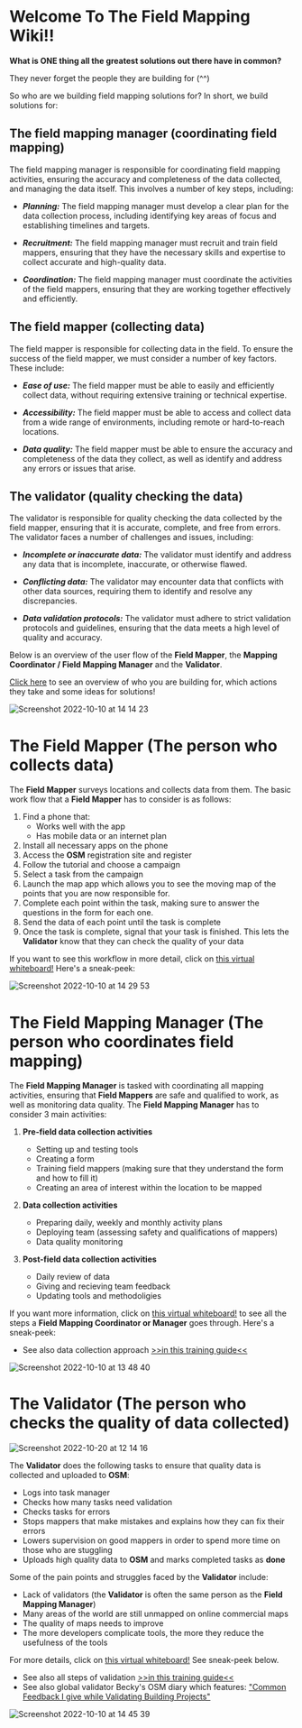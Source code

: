 # Welcome To The Field Mapping Wiki!!

**What is ONE thing all the greatest solutions out there have in common?**

They never forget the people they are building for (^^)

So who are we building field mapping solutions for? In short, we build solutions for:

## The field mapping manager (coordinating field mapping)
The field mapping manager is responsible for coordinating field mapping
activities, ensuring the accuracy and completeness of the data
collected, and managing the data itself. This involves a number of key
steps, including:

- ***Planning:*** The field mapping manager must develop a clear plan
for the data collection process, including identifying key areas of
focus and establishing timelines and targets.

- ***Recruitment:*** The field mapping manager must recruit and train
field mappers, ensuring that they have the necessary skills and
expertise to collect accurate and high-quality data.

- ***Coordination:*** The field mapping manager must coordinate the activities
of the field mappers, ensuring that they are working together
effectively and efficiently.

## The field mapper (collecting data)
The field mapper is responsible for collecting data in the field. To
ensure the success of the field mapper, we must consider a number of key
factors. These include:

- ***Ease of use:*** The field mapper must be able to easily and efficiently
collect data, without requiring extensive training or technical
expertise.

- ***Accessibility:*** The field mapper must be able to access and
collect data from a wide range of environments, including remote or
hard-to-reach locations.

- ***Data quality:*** The field mapper must be able to ensure the accuracy and
completeness of the data they collect, as well as identify and address
any errors or issues that arise.

## The validator (quality checking the data)
The validator is responsible for quality checking the data collected by
the field mapper, ensuring that it is accurate, complete, and free from
errors. The validator faces a number of challenges and issues, including:

- ***Incomplete or inaccurate data:*** The validator must identify and
address any data that is incomplete, inaccurate, or otherwise flawed.

- ***Conflicting data:*** The validator may encounter data that
conflicts with other data sources, requiring them to identify and
resolve any discrepancies.

- ***Data validation protocols:*** The validator must adhere to strict
validation protocols and guidelines, ensuring that the data meets a high
level of quality and accuracy.

Below is an overview of the user flow of the **Field Mapper**, the **Mapping Coordinator / Field Mapping Manager** and the **Validator**.

[Click here](https://miro.com/app/board/uXjVPX4XLcI=/?moveToWidget=3458764534814634286&cot=14) to see an overview of who you are building for, which actions they take and some ideas for solutions!

![Screenshot 2022-10-10 at 14 14 23](https://user-images.githubusercontent.com/107098623/194864145-598d6212-9e0b-4c9d-ba90-92e5cd3fa488.png)

# The Field Mapper (The person who collects data)
The **Field Mapper** surveys locations and collects data from them. The basic work flow that a **Field Mapper** has to consider is as follows:
1. Find a phone that:
    - Works well with the app
    - Has mobile data or an internet plan
2. Install all necessary apps on the phone
3. Access the **OSM** registration site and register
4. Follow the tutorial and choose a campaign
5. Select a task from the campaign
6. Launch the map app which allows you to see the moving map of the points that you are now responsible for.
7. Complete each point within the task, making sure to answer the questions in the form for each one.
8. Send the data of each point until the task is complete
9. Once the task is complete, signal that your task is finished. This lets the **Validator** know that they can check the quality of your data

If you want to see this workflow in more detail, click on [this virtual whiteboard!](https://miro.com/app/board/uXjVPX4XLcI=/?moveToWidget=3458764535074723879&cot=14) Here's a sneak-peek:

![Screenshot 2022-10-10 at 14 29 53](https://user-images.githubusercontent.com/107098623/194867381-53813f19-71b1-4342-866f-10c963b7460b.png)

# The Field Mapping Manager (The person who coordinates field mapping)
The **Field Mapping Manager** is tasked with coordinating all mapping activities, ensuring that **Field Mappers** are safe and qualified to work, as well as monitoring data quality. The **Field Mapping Manager** has to consider 3 main activities:

1. **Pre-field data collection activities**
    - Setting up and testing tools
    - Creating a form
    - Training field mappers (making sure that they understand the form and how to fill it)
    - Creating an area of interest within the location to be mapped
    
2. **Data collection activities**
    - Preparing daily, weekly and monthly activity plans
    - Deploying team (assessing safety and qualifications of mappers)
    - Data quality monitoring
    
3. **Post-field data collection activities**
    - Daily review of data
    - Giving and recieving team feedback
    - Updating tools and methodoligies

If you want more information, click on [this virtual whiteboard!](https://miro.com/app/board/uXjVPX4XLcI=/?moveToWidget=3458764535077658755&cot=14) to see all the steps a **Field Mapping Coordinator or Manager** goes through. Here's a sneak-peek:

- See also data collection approach [>>in this training guide<<](https://hotosm.github.io/pdc-documentation/en/pages/01-osm-field-surveyor-guideliness/01-metodologi-pengumpulan-data/01_metodologi_pengumpulan_data/)

![Screenshot 2022-10-10 at 13 48 40](https://user-images.githubusercontent.com/107098623/194859584-31dae52a-e918-4cd8-9071-24791750d6bb.png)

# The Validator (The person who checks the quality of data collected)

![Screenshot 2022-10-20 at 12 14 16](https://user-images.githubusercontent.com/107098623/196922048-c156b8ed-7f1a-404b-a636-fcfca2c0b328.png)

The **Validator** does the following tasks to ensure that quality data is collected and uploaded to **OSM**:
- Logs into task manager
- Checks how many tasks need validation
- Checks tasks for errors 
- Stops mappers that make mistakes and explains how they can fix their errors
- Lowers supervision on good mappers in order to spend more time on those who are stuggling
- Uploads high quality data to **OSM** and marks completed tasks as **done**

Some of the pain points and struggles faced by the **Validator** include:
- Lack of validators (the **Validator** is often the same person as the **Field Mapping Manager**)
- Many areas of the world are still unmapped on online commercial maps
- The quality of maps needs to improve
- The more developers complicate tools, the more they reduce the usefulness of the tools


For more details, click on [this virtual whiteboard!](https://miro.com/app/board/uXjVPX4XLcI=/?moveToWidget=3458764535077160536&cot=14) See sneak-peek below.

- See also all steps of validation [>>in this training guide<<](https://hotosm.github.io/pdc-documentation/en/pages/04-data-validation-and-quality-assurance/02-penggunaan-josm-untuk-validasi-data-survei/josm-for-validating-survey-data/)
- See also global validator Becky's OSM diary which features:
  ["Common Feedback I give while Validating Building Projects"](https://www.openstreetmap.org/user/Becky%20Candy/diary)

![Screenshot 2022-10-10 at 14 45 39](https://user-images.githubusercontent.com/107098623/194870234-fa9497cb-d9e4-43ff-b7dd-ad731f8be488.png)
